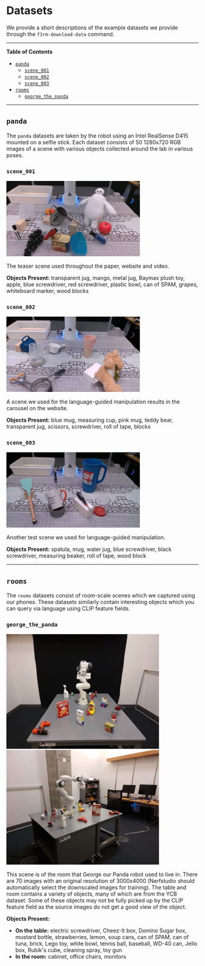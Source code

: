 # Datasets

We provide a short descriptions of the example datasets we provide through the `f3rm-download-data` command.

___

**Table of Contents**

- [`panda`](#panda)
    - [`scene_001`](#scene_001)
    - [`scene_002`](#scene_002)
    - [`scene_003`](#scene_003)
- [`rooms`](#rooms)
    - [`george_the_panda`](#george_the_panda)

___

## `panda`

The `panda` datasets are taken by the robot using an Intel RealSense D415 mounted on a selfie stick. Each dataset
consists of 50 1280x720 RGB images of a scene with various objects collected around the lab in various poses.

### `scene_001`

<img src="images/dataset_previews/panda/scene_001.jpg" width="350" alt="panda/scene_001">

The teaser scene used throughout the paper, website and video.

**Objects Present:** transparent jug, mango, metal jug, Baymax plush toy, apple, blue screwdriver, red screwdriver,
plastic bowl, can of SPAM, grapes, whiteboard marker, wood blocks

### `scene_002`

<img src="images/dataset_previews/panda/scene_002.jpg" width="350" alt="panda/scene_002">

A scene we used for the language-guided manipulation results in the carousel on the website.

**Objects Present:** blue mug, measuring cup, pink mug, teddy bear, transparent jug, scissors, screwdriver, roll of
tape, blocks

### `scene_003`

<img src="images/dataset_previews/panda/scene_003.jpg" width="350" alt="panda/scene_003">

Another test scene we used for language-guided manipulation.

**Objects Present:** spatula, mug, water jug, blue screwdriver, black screwdriver, measuring beaker, roll of tape,
wood block

___

## `rooms`

The `rooms` datasets consist of room-scale scenes which we captured using our phones. These datasets similarly contain
interesting objects which you can query via language using CLIP feature fields.

### `george_the_panda`

<img src="images/dataset_previews/rooms/george_the_panda_1.jpg" width="400" alt="rooms/george_the_panda">&nbsp;
<img src="images/dataset_previews/rooms/george_the_panda_2.jpg" width="400" alt="rooms/george_the_panda">

This scene is of the room that George our Panda robot used to live in. There are 70 images with an original resolution
of 3000x4000 (Nerfstudio should automatically select the downscaled images for training). The table and room contains a
variety of objects, many of which are from the YCB dataset. Some of these objects may not be fully picked up by the
CLIP feature field as the source images do not get a good view of the object.

**Objects Present:**

- **On the table:** electric screwdriver, Cheez-It box, Domino Sugar box, mustard bottle, strawberries, lemon, soup
  cans, can of SPAM, can of tuna, brick, Lego toy, white bowl, tennis ball, baseball, WD-40 can, Jello box, Rubik's
  cube, cleaning spray, toy gun
- **In the room:** cabinet, office chairs, monitors

